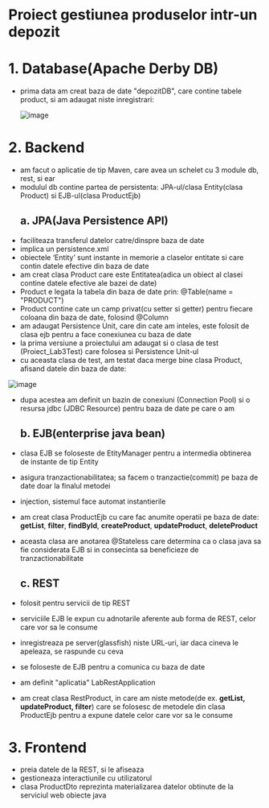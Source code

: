 # Proiect gestiunea produselor intr-un depozit

# 1. Database(Apache Derby DB)
  - prima data am creat baza de date "depozitDB", care contine tabele product, si am adaugat niste inregistrari:
  
    ![image](https://user-images.githubusercontent.com/44323117/146452080-3bf15a52-1016-4096-bd28-bf0c56aa97bb.png)

# 2. Backend 
  - am facut o aplicatie de tip Maven, care avea un schelet cu 3 module db, rest, si ear
  - modulul db contine partea de persistenta: JPA-ul/clasa Entity(clasa Product) si EJB-ul(clasa ProductEjb)
    ## a. JPA(Java Persistence API)
  - faciliteaza transferul datelor catre/dinspre baza de date
  - implica un persistence.xml
  - obiectele ‘Entity’ sunt instante in memorie a claselor entitate si care contin datele efective din baza de date
  - am creat clasa Product care este Entitatea(adica un obiect al clasei contine datele efective ale bazei de date)
  - Product e legata la tabela din baza de date prin: @Table(name = "PRODUCT")
  - Product contine cate un camp privat(cu setter si getter) pentru fiecare coloana din baza de date, folosind @Column
  - am adaugat Persistence Unit, care din cate am inteles, este folosit de clasa ejb pentru a face conexiunea cu baza de date
  - la prima versiune a proiectului am adaugat si o clasa de test (Proiect_Lab3Test) care folosea si Persistence Unit-ul
  - cu aceasta clasa de test, am testat daca merge bine clasa Product, afisand datele din baza de date:

  ![image](https://user-images.githubusercontent.com/44323117/146451393-b1ae2b39-1853-48aa-be95-14aa0dc99d6a.png)

  - dupa acestea am definit un bazin de conexiuni (Connection Pool) si o resursa jdbc (JDBC Resource) pentru baza de date pe care o am
  
    ## b. EJB(enterprise java bean)
  - clasa EJB se foloseste de EtityManager pentru a intermedia obtinerea de instante de tip Entity
  - asigura tranzactionabilitatea; sa facem o tranzactie(commit) pe baza de date doar la finalul metodei
  - injection, sistemul face automat instantierile
  - am creat clasa ProductEjb cu care fac anumite operatii pe baza de date: **getList**, **filter**, **findById**, **createProduct**, **updateProduct**, **deleteProduct**
  - aceasta clasa are anotarea @Stateless care determina ca o clasa java sa fie considerata EJB si in consecinta sa beneficieze de tranzactionabilitate
  
    ## c. REST
  - folosit pentru servicii de tip REST
  - serviciile EJB le expun cu adnotarile aferente aub forma de REST, celor care vor sa le consume
  - inregistreaza pe server(glassfish) niste URL-uri, iar daca cineva le apeleaza, se raspunde cu ceva
  - se foloseste de EJB pentru a comunica cu baza de date
  - am definit "aplicatia" LabRestApplication
  - am creat clasa RestProduct, in care am niste metode(de ex. **getList, updateProduct, filter**) care se folosesc de metodele din clasa ProductEjb pentru a expune datele celor care vor sa le consume 

# 3. Frontend 
  - preia datele de la REST, si le afiseaza
  - gestioneaza interactiunile cu utilizatorul
  - clasa ProductDto reprezinta materializarea datelor obtinute de la serviciul web obiecte java



